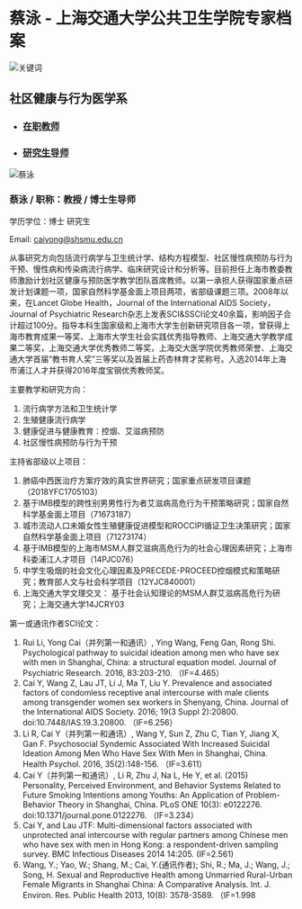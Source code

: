 # 蔡泳 - 上海交通大学公共卫生学院专家档案

![关键词](../../images/inset_bar.jpg)

## 社区健康与行为医学系

- ### [在职教师](../../szdw/zzjs.htm)
    
- ### [研究生导师](http://daoshi.shsmu.edu.cn/Pages/IntroductionHome.aspx)
    
![蔡泳](/__local/0/4E/A0/29DB74ACD8E9A7182412444A350_0E8470C6_73CC.jpg)

### 蔡泳 / 职称：教授 / 博士生导师

学历学位：博士 研究生

Email: caiyong@shsmu.edu.cn

从事研究方向包括流行病学与卫生统计学、结构方程模型、社区慢性病预防与行为干预、慢性病和传染病流行病学、临床研究设计和分析等。目前担任上海市教委教师激励计划社区健康与预防医学教学团队首席教师。以第一承担人获得国家重点研发计划课题一项，国家自然科学基金面上项目两项，省部级课题三项。2008年以来，在Lancet Globe Health，Journal of the International AIDS Society，Journal of Psychiatric Research杂志上发表SCI&SSCI论文40余篇，影响因子合计超过100分。指导本科生国家级和上海市大学生创新研究项目各一项，曾获得上海市教育成果一等奖、上海市大学生社会实践优秀指导教师、上海交通大学教学成果二等奖，上海交通大学优秀教师二等奖，上海交大医学院优秀教师荣誉、上海交通大学首届“教书育人奖”三等奖以及首届上药杏林育才奖称号。入选2014年上海市浦江人才并获得2016年度宝钢优秀教师奖。

主要教学和研究方向：
1. 流行病学方法和卫生统计学
2. 生殖健康流行病学
3. 健康促进与健康教育：控烟、艾滋病预防
4. 社区慢性病预防与行为干预

主持省部级以上项目：

1. 肺癌中西医治疗方案疗效的真实世界研究；国家重点研发项目课题（2018YFC1705103）
2. 基于IMB模型的跨性别男男性行为者艾滋病高危行为干预策略研究；国家自然科学基金面上项目（71673187）
3. 城市流动人口未婚女性生殖健康促进模型和ROCCIPI循证卫生决策研究；国家自然科学基金面上项目（71273174）
4. 基于IMB模型的上海市MSM人群艾滋病高危行为的社会心理因素研究；上海市科委浦江人才项目（14PJC076）
5. 中学生吸烟的社会文化心理因素及PRECEDE-PROCEED控烟模式和策略研究；教育部人文与社会科学项目（12YJC840001）
6. 上海交通大学文理交叉： 基于社会认知理论的MSM人群艾滋病高危行为研究；上海交通大学14JCRY03

第一或通讯作者SCI论文：

1. Rui Li, Yong Cai（并列第一和通讯）, Ying Wang, Feng Gan, Rong Shi. Psychological pathway to suicidal ideation among men who have sex with men in Shanghai, China: a structural equation model. Journal of Psychiatric Research. 2016, 83:203-210. （IF=4.465）
2. Cai Y, Wang Z, Lau JT, Li J, Ma T, Liu Y. Prevalence and associated factors of condomless receptive anal intercourse with male clients among transgender women sex workers in Shenyang, China. Journal of the International AIDS Society. 2016; 19(3 Suppl 2):20800. doi:10.7448/IAS.19.3.20800. （IF=6.256）
3. Li R, Cai Y（并列第一和通讯）, Wang Y, Sun Z, Zhu C, Tian Y, Jiang X, Gan F. Psychosocial Syndemic Associated With Increased Suicidal Ideation Among Men Who Have Sex With Men in Shanghai, China. Health Psychol. 2016, 35(2):148-156. （IF=3.611）
4. Cai Y（并列第一和通讯）, Li R, Zhu J, Na L, He Y, et al. (2015) Personality, Perceived Environment, and Behavior Systems Related to Future Smoking Intentions among Youths: An Application of Problem-Behavior Theory in Shanghai, China. PLoS ONE 10(3): e0122276. doi:10.1371/journal.pone.0122276. （IF=3.234）
5. Cai Y, and Lau JTF: Multi-dimensional factors associated with unprotected anal intercourse with regular partners among Chinese men who have sex with men in Hong Kong: a respondent-driven sampling survey. BMC Infectious Diseases 2014 14:205. (IF=2.561)
6. Wang, Y.; Yao, W.; Shang, M.; Cai, Y.(通讯作者); Shi, R.; Ma, J.; Wang, J.; Song, H. Sexual and Reproductive Health among Unmarried Rural-Urban Female Migrants in Shanghai China: A Comparative Analysis. Int. J. Environ. Res. Public Health 2013, 10(8): 3578-3589. （IF=1.998
<!-- tcd_original_link https://www.shsmu.edu.cn/sph/info/1048/1219.htm -->
